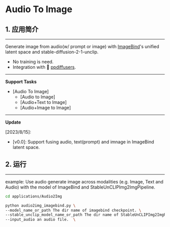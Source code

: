 # Audio To Image

## 1. 应用简介

*****

Generate image from audio(w/ prompt or image) with [ImageBind](https://facebookresearch.github.io/ImageBind/paper)'s unified latent space and stable-diffusion-2-1-unclip.

- No training is need.
- Integration with 🤗  [ppdiffusers](https://github.com/PaddlePaddle/PaddleMIX/tree/develop/ppdiffusers).

----

**Support Tasks**

- [Audio To Image]
  - [Audio to Image]
  - [Audio+Text to Image]
  - [Audio+Image to Image]

----

**Update**

[2023/8/15]: 
- [v0.0]: Support fusing audio, text(prompt) and imnage in ImageBind latent space.


## 2. 运行
*****

example: Use audio generate image across modalities (e.g. Image, Text and Audio) with the model of ImageBind and StableUnCLIPImg2ImgPipeline.

```bash
cd applications/Audio2Img

python audio2img_imagebind.py \
--model_name_or_path The dir name of imagebind checkpoint. \
--stable_unclip_model_name_or_path The dir name of StableUnCLIPImg2ImgPipeline pretrained checkpoint. \
--input_audio an audio file.  \
```